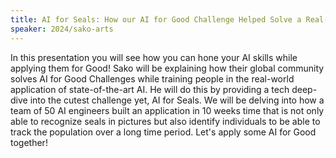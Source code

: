 ```yaml
---
title: AI for Seals: How our AI for Good Challenge Helped Solve a Real-life Problem
speaker: 2024/sako-arts
---
```


In this presentation you will see how you can hone your AI skills while applying them for Good! Sako will be explaining how their global community solves AI for Good Challenges while training people in the real-world application of state-of-the-art AI. He will do this by providing a tech deep-dive into the cutest challenge yet, AI for Seals. We will be delving into how a team of 50 AI engineers built an application in 10 weeks time that is not only able to recognize seals in pictures but also identify individuals to be able to track the population over a long time period. Let's apply some AI for Good together!

